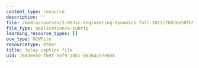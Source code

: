 ```yaml
---
content_type: resource
description: ''
file: /media/courses/2-003sc-engineering-dynamics-fall-2011/7683ee50f69f55f9a0b106264ce7e658_zNCBDrnT05E.vtt
file_type: application/x-subrip
learning_resource_types: []
ocw_type: OCWFile
resourcetype: Other
title: 3play caption file
uid: 7683ee50-f69f-55f9-a0b1-06264ce7e658
---
```

